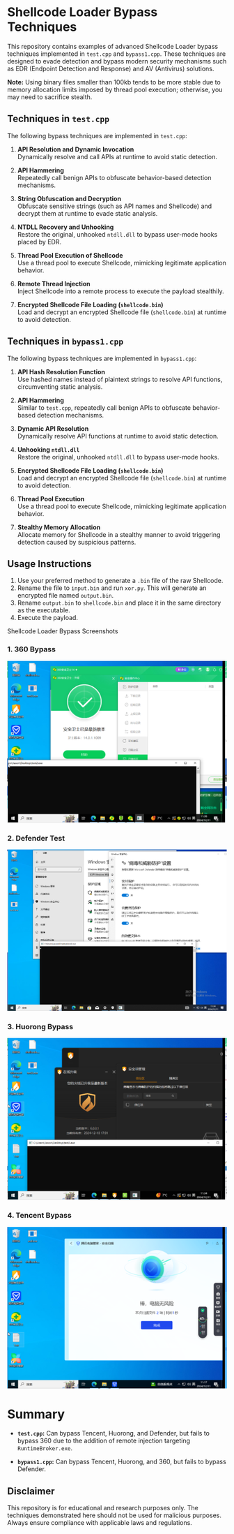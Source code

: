 # Shellcode Loader Bypass Techniques  

This repository contains examples of advanced Shellcode Loader bypass techniques implemented in `test.cpp` and `bypass1.cpp`. These techniques are designed to evade detection and bypass modern security mechanisms such as EDR (Endpoint Detection and Response) and AV (Antivirus) solutions.   

**Note:** Using binary files smaller than 100kb tends to be more stable due to memory allocation limits imposed by thread pool execution; otherwise, you may need to sacrifice stealth.  

## Techniques in `test.cpp`  

The following bypass techniques are implemented in `test.cpp`:  

1. **API Resolution and Dynamic Invocation**  
   Dynamically resolve and call APIs at runtime to avoid static detection.  

2. **API Hammering**  
   Repeatedly call benign APIs to obfuscate behavior-based detection mechanisms.  

3. **String Obfuscation and Decryption**  
   Obfuscate sensitive strings (such as API names and Shellcode) and decrypt them at runtime to evade static analysis.  

4. **NTDLL Recovery and Unhooking**  
   Restore the original, unhooked `ntdll.dll` to bypass user-mode hooks placed by EDR.  

5. **Thread Pool Execution of Shellcode**  
   Use a thread pool to execute Shellcode, mimicking legitimate application behavior.  

6. **Remote Thread Injection**  
   Inject Shellcode into a remote process to execute the payload stealthily.  

7. **Encrypted Shellcode File Loading (`shellcode.bin`)**  
   Load and decrypt an encrypted Shellcode file (`shellcode.bin`) at runtime to avoid detection.  

## Techniques in `bypass1.cpp`  

The following bypass techniques are implemented in `bypass1.cpp`:  

1. **API Hash Resolution Function**  
   Use hashed names instead of plaintext strings to resolve API functions, circumventing static analysis.  

2. **API Hammering**  
   Similar to `test.cpp`, repeatedly call benign APIs to obfuscate behavior-based detection mechanisms.  

3. **Dynamic API Resolution**  
   Dynamically resolve API functions at runtime to avoid static detection.  

4. **Unhooking `ntdll.dll`**  
   Restore the original, unhooked `ntdll.dll` to bypass user-mode hooks.  

5. **Encrypted Shellcode File Loading (`shellcode.bin`)**  
   Load and decrypt an encrypted Shellcode file (`shellcode.bin`) at runtime to avoid detection.  

6. **Thread Pool Execution**  
   Use a thread pool to execute Shellcode, mimicking legitimate application behavior.  

7. **Stealthy Memory Allocation**  
   Allocate memory for Shellcode in a stealthy manner to avoid triggering detection caused by suspicious patterns.  

## Usage Instructions  

1. Use your preferred method to generate a `.bin` file of the raw Shellcode.  
2. Rename the file to `input.bin` and run `xor.py`. This will generate an encrypted file named `output.bin`.  
3. Rename `output.bin` to `shellcode.bin` and place it in the same directory as the executable.  
4. Execute the payload.  


Shellcode Loader Bypass Screenshots  

### 1. 360 Bypass  
![360 Bypass](https://github.com/Answerr/shellcode_loader_bypass/blob/main/images/360_bypass1.png)  

### 2. Defender Test  
![Defender Test](https://github.com/Answerr/shellcode_loader_bypass/blob/main/images/Defender_test.png)  

### 3. Huorong Bypass  
![Huorong Bypass](https://github.com/Answerr/shellcode_loader_bypass/blob/main/images/huorong_bypass1.png)  

### 4. Tencent Bypass  
![Tencent Bypass](https://github.com/Answerr/shellcode_loader_bypass/blob/main/images/tencent_bypass1.png)

# Summary  

- **`test.cpp`:** Can bypass Tencent, Huorong, and Defender, but fails to bypass 360 due to the addition of remote injection targeting `RuntimeBroker.exe`.  

- **`bypass1.cpp`:** Can bypass Tencent, Huorong, and 360, but fails to bypass Defender.  

## Disclaimer  

This repository is for educational and research purposes only. The techniques demonstrated here should not be used for malicious purposes. Always ensure compliance with applicable laws and regulations.
